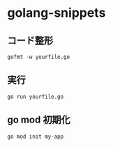 # golang-snippets

## コード整形
```
gofmt -w yourfile.go
```

## 実行
```
go run yourfile.go
```

## go mod 初期化
```
go mod init my-app
```
